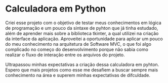 <h1> Calculadora em Python </h1>
<p> 
Criei esse projeto com o objetivo de testar meus conhecimentos em lógica de programação e um pouco da sintaxe de pyhton que já tinha estudado, além de aprender mais sobre a biblioteca tkinter,
a qual utilizei na criação da interface da aplicação.
Aproveitei a oportunidade para aplicar um pouco do meu conhecimento na arquitetura de Software MVC, o que foi algo complicado no começo do desenvolvimento porque não sabia como realizar 
o fluxo de interação entre os arquivos do projeto.
</p>
<p>
Ultrapassou minhas expectativas a criação dessa calculadora em pyhton. Espero que mais projetos como esse me desafiem a buscar sempre mais conhecimento na área e superem minhas expectativas de difculdade.
</p>
